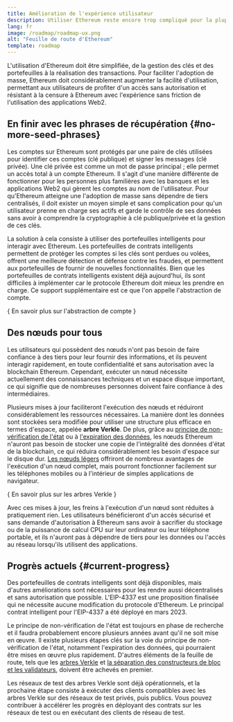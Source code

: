 ```yaml
---
title: Amélioration de l'expérience utilisateur
description: Utiliser Ethereum reste encore trop compliqué pour la plupart des gens. Pour encourager l'adoption massive, Ethereum doit réduire considérablement les obstacles initiaux - les utilisateurs doivent bénéficier d'un accès décentralisé, sans autorisation et résistant à la censure à Ethereum, mais cela doit rester aussi fluide que l'utilisation d'une application Web2 traditionnelle.
lang: fr
image: /roadmap/roadmap-ux.png
alt: "Feuille de route d'Ethereum"
template: roadmap
---
```


L'utilisation d'Ethereum doit être simplifiée, de la gestion des clés et des portefeuilles à la réalisation des transactions. Pour faciliter l'adoption de masse, Ethereum doit considérablement augmenter la facilité d'utilisation, permettant aux utilisateurs de profiter d'un accès sans autorisation et résistant à la censure à Ethereum avec l'expérience sans friction de l'utilisation des applications Web2.

## En finir avec les phrases de récupération {#no-more-seed-phrases}

Les comptes sur Ethereum sont protégés par une paire de clés utilisées pour identifier ces comptes (clé publique) et signer les messages (clé privée). Une clé privée est comme un mot de passe principal ; elle permet un accès total à un compte Ethereum. Il s'agit d'une manière différente de fonctionner pour les personnes plus familières avec les banques et les applications Web2 qui gèrent les comptes au nom de l'utilisateur. Pour qu'Ethereum atteigne une l'adoption de masse sans dépendre de tiers centralisés, il doit exister un moyen simple et sans complication pour qu'un utilisateur prenne en charge ses actifs et garde le contrôle de ses données sans avoir à comprendre la cryptographie à clé publique/privée et la gestion de ces clés.

La solution à cela consiste à utiliser des portefeuilles intelligents pour interagir avec Ethereum. Les portefeuilles de contrats intelligents permettent de protéger les comptes si les clés sont perdues ou volées, offrent une meilleure détection et défense contre les fraudes, et permettent aux portefeuilles de fournir de nouvelles fonctionnalités. Bien que les portefeuilles de contrats intelligents existent déjà aujourd'hui, ils sont difficiles à implémenter car le protocole Ethereum doit mieux les prendre en charge. Ce support supplémentaire est ce que l'on appelle l'abstraction de compte.

{
<ButtonLink variant="outline-color" to="/roadmap/account-abstraction/">En savoir plus sur l'abstraction de compte</ButtonLink>
}

## Des nœuds pour tous

Les utilisateurs qui possèdent des nœuds n'ont pas besoin de faire confiance à des tiers pour leur fournir des informations, et ils peuvent interagir rapidement, en toute confidentialité et sans autorisation avec la blockchain Ethereum. Cependant, exécuter un nœud nécessite actuellement des connaissances techniques et un espace disque important, ce qui signifie que de nombreuses personnes doivent faire confiance à des intermédiaires.

Plusieurs mises à jour faciliteront l'exécution des nœuds et réduiront considérablement les ressources nécessaires. La manière dont les données sont stockées sera modifiée pour utiliser une structure plus efficace en termes d'espace, appelée **arbre Verkle**. De plus, grâce au [principe de non-vérification de l'état](/roadmap/statelessness) ou à [l'expiration des données](/roadmap/statelessness/#data-expiry), les nœuds Ethereum n'auront pas besoin de stocker une copie de l'intégralité des données d'état de la blockchain, ce qui réduira considérablement les besoin d'espace sur le disque dur. [Les nœuds légers](/developers/docs/nodes-and-clients/light-clients/) offriront de nombreux avantages de l'exécution d'un nœud complet, mais pourront fonctionner facilement sur les téléphones mobiles ou à l'intérieur de simples applications de navigateur.

{
<ButtonLink variant="outline-color" to="/roadmap/verkle-trees/">En savoir plus sur les arbres Verkle</ButtonLink>
}

Avec ces mises à jour, les freins à l'exécution d'un nœud sont réduites à pratiquement rien. Les utilisateurs bénéficieront d'un accès sécurisé et sans demande d'autorisation à Ethereum sans avoir à sacrifier du stockage ou de la puissance de calcul CPU sur leur ordinateur ou leur téléphone portable, et ils n'auront pas à dépendre de tiers pour les données ou l'accès au réseau lorsqu'ils utilisent des applications.

## Progrès actuels {#current-progress}

Des portefeuilles de contrats intelligents sont déjà disponibles, mais d'autres améliorations sont nécessaires pour les rendre aussi décentralisés et sans autorisation que possible. L'EIP-4337 est une proposition finalisée qui ne nécessite aucune modification du protocole d'Ethereum. Le principal contrat intelligent pour l'EIP-4337 a été déployé en mars 2023.

Le principe de non-vérification de l'état est toujours en phase de recherche et il faudra probablement encore plusieurs années avant qu'il ne soit mise en œuvre. Il existe plusieurs étapes clés sur la voie du principe de non-vérification de l'état, notamment l'expiration des données, qui pourraient être mises en œuvre plus rapidement. D'autres éléments de la feuille de route, tels que les [arbres Verkle](/roadmap/verkle-trees/) et [la séparation des constructeurs de bloc et les validateurs](/roadmap/pbs/), doivent être achevés en premier.

Les réseaux de test des arbres Verkle sont déjà opérationnels, et la prochaine étape consiste à exécuter des clients compatibles avec les arbres Verkle sur des réseaux de test privés, puis publics. Vous pouvez contribuer à accélérer les progrès en déployant des contrats sur les réseaux de test ou en exécutant des clients de réseau de test.
